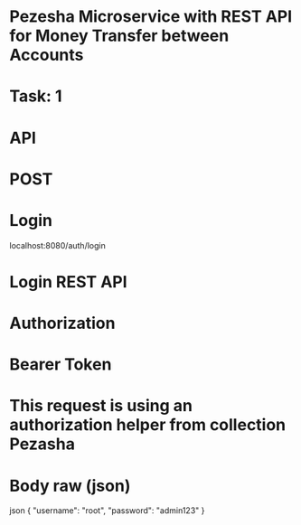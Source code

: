 
# Pezesha Microservice with REST API for Money Transfer between Accounts
# Task: 1
# API

# POST
# Login
localhost:8080/auth/login
# Login REST API

# Authorization
# Bearer Token
# This request is using an authorization helper from collection Pezasha
# Body raw (json)
json
{
  "username": "root",
  "password": "admin123"
}
